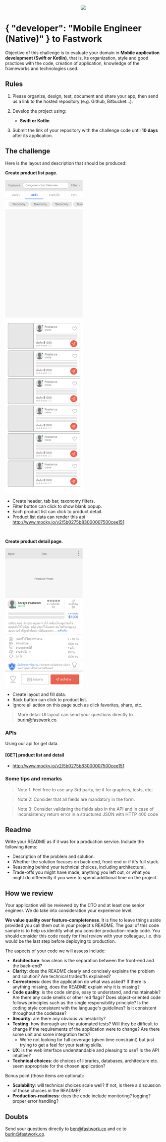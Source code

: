 <p align="center">
  <img src="https://design.fastwork.co/_nuxt/img/fw-logo-full-mono-600x100.0dfad36.png" width="600">
</p>

# { "developer": "Mobile Engineer (Native)" } to Fastwork

Objective of this challenge is to evaluate your domain in **Mobile application development (Swift or Kotlin)**, that is, its organization, style and good practices with the code, creation of application, knowledge of the frameworks and technologies used.

## Rules

1. Please organize, design, test, document and share your app, then send us a link to the hosted repository (e.g. Github, Bitbucket...).

2. Develop the project using:
    - **Swift or Kotlin**

3. Submit the link of your repository with the challenge code until **10 days** after its application.

## The challenge

Here is the layout and description that should be produced:

**Create product list page.**

<img src="product-list-header2.png" width="250">
<br/>
<img src="product-list3.png" width="250">

- Create header, tab bar, taxonomy filters.
- Filter button can click to show blank popup.
- Each product list can click to product detail.
- Product list data can render this api http://www.mocky.io/v2/5b0275b83000007500cee151

<br/>

**Create product detail page.**

<img src="product-detail.png" width="250">

- Create layout and fill data.
- Back button can click to product list.
- Ignore all action on this page such as click favorites, share, etc.

> More detail UI layout can send your questions directly to [burin@fastwork.co](mailto:burin@fastwork.co).

### APIs

Using our api for get data.

#### [GET] product list and detail
- http://www.mocky.io/v2/5b0275b83000007500cee151

### Some tips and remarks

> Note 1: Feel free to use any 3rd party, be it for graphics, tests, etc;

> Note 2: Consider that all fields are mandatory in the form.

> Note 3: Consider validating the fields also in the API and in case of inconsistency return error in a structured JSON with HTTP 400 code

## Readme

Write your README as if it was for a production service. Include the following items:

* Description of the problem and solution.
* Whether the solution focuses on back-end, front-end or if it's full stack.
* Reasoning behind your technical choices, including architectural.
* Trade-offs you might have made, anything you left out, or what you might do differently if you were to spend additional time on the project.

## How we review

Your application will be reviewed by the CTO and at least one senior engineer. We do take into consideration your experience level.

**We value quality over feature-completeness**. It is fine to leave things aside provided you call them out in your project's README. The goal of this code sample is to help us identify what you consider production-ready code. You should consider this code ready for final review with your colleague, i.e. this would be the last step before deploying to production.

The aspects of your code we will assess include:

* **Architecture**: how clean is the separation between the front-end and the back-end?
* **Clarity**: does the README clearly and concisely explains the problem and solution? Are technical tradeoffs explained?
* **Correctness**: does the application do what was asked? If there is anything missing, does the README explain why it is missing?
* **Code quality**: is the code simple, easy to understand, and maintainable?  Are there any code smells or other red flags? Does object-oriented code follows principles such as the single responsibility principle? Is the coding style consistent with the language's guidelines? Is it consistent throughout the codebase?
* **Security**: are there any obvious vulnerability?
* **Testing**: how thorough are the automated tests? Will they be difficult to change if the requirements of the application were to change? Are there some unit and some integration tests?
	* We're not looking for full coverage (given time constraint) but just trying to get a feel for your testing skills.
* **UX**: is the web interface understandable and pleasing to use? Is the API intuitive?
* **Technical choices**: do choices of libraries, databases, architecture etc. seem appropriate for the chosen application?

Bonus point (those items are optional):

* **Scalability**: will technical choices scale well? If not, is there a discussion of those choices in the README?
* **Production-readiness**: does the code include monitoring? logging? proper error handling?

## Doubts

Send your questions directly to [ben@fastwork.co](mailto:ben@fastwork.co) and cc to [burin@fastwork.co](mailto:burin@fastwork.co).